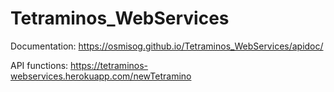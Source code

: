 # Tetraminos_WebServices

Documentation: https://osmisog.github.io/Tetraminos_WebServices/apidoc/


API functions: https://tetraminos-webservices.herokuapp.com/newTetramino
